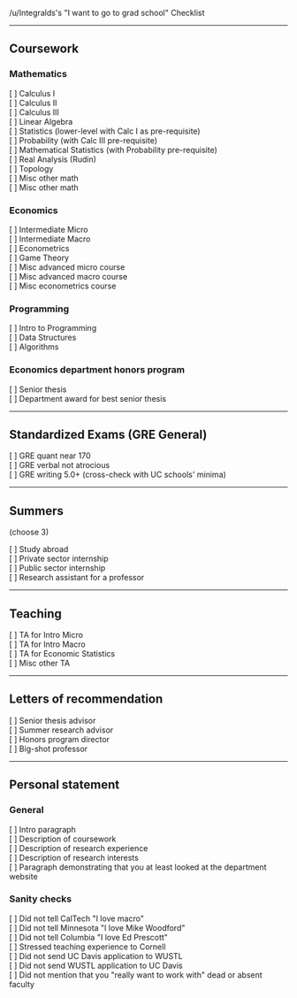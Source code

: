 /u/Integralds's "I want to go to grad school" Checklist

-----

## Coursework 

### Mathematics

[ ] Calculus I  
[ ] Calculus II  
[ ] Calculus III  
[ ] Linear Algebra  
[ ] Statistics (lower-level with Calc I as pre-requisite)  
[ ] Probability (with Calc III pre-requisite)  
[ ] Mathematical Statistics (with Probability pre-requisite)  
[ ] Real Analysis (Rudin)  
[ ] Topology  
[ ] Misc other math  
[ ] Misc other math

### Economics

[ ] Intermediate Micro  
[ ] Intermediate Macro  
[ ] Econometrics  
[ ] Game Theory  
[ ] Misc advanced micro course  
[ ] Misc advanced macro course  
[ ] Misc econometrics course

### Programming

[ ] Intro to Programming  
[ ] Data Structures  
[ ] Algorithms

### Economics department honors program

[ ] Senior thesis  
[ ] Department award for best senior thesis

-----

## Standardized Exams (GRE General)

[ ] GRE quant near 170  
[ ] GRE verbal not atrocious  
[ ] GRE writing 5.0+ (cross-check with UC schools' minima)

-----

## Summers

(choose 3)

[ ] Study abroad  
[ ] Private sector internship  
[ ] Public sector internship  
[ ] Research assistant for a professor

-----

## Teaching

[ ] TA for Intro Micro  
[ ] TA for Intro Macro  
[ ] TA for Economic Statistics  
[ ] Misc other TA

-----

## Letters of recommendation

[ ] Senior thesis advisor  
[ ] Summer research advisor  
[ ] Honors program director  
[ ] Big-shot professor

-----

## Personal statement

### General 

[ ] Intro paragraph  
[ ] Description of coursework  
[ ] Description of research experience  
[ ] Description of research interests  
[ ] Paragraph demonstrating that you at least looked at the department website

### Sanity checks

[ ] Did not tell CalTech "I love macro"  
[ ] Did not tell Minnesota "I love Mike Woodford"  
[ ] Did not tell Columbia "I love Ed Prescott"  
[ ] Stressed teaching experience to Cornell  
[ ] Did not send UC Davis application to WUSTL  
[ ] Did not send WUSTL application to UC Davis  
[ ] Did not mention that you "really want to work with" dead or absent faculty
